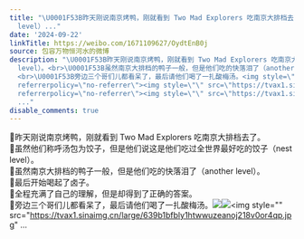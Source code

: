 ```yaml
---
title: "\U0001F53B昨天刚说南京烤鸭，刚就看到 Two Mad Explorers 吃南京大排档去了。\U0001F53B虽然他们称呼汤包为饺子，但是他们说这是他们吃过全世界最好吃的饺子（nest
  level）..."
date: '2024-09-22'
linkTitle: https://weibo.com/1671109627/OydtEnB0j
source: 包容万物恒河水的微博
description: "\U0001F53B昨天刚说南京烤鸭，刚就看到 Two Mad Explorers 吃南京大排档去了。<br>\U0001F53B虽然他们称呼汤包为饺子，但是他们说这是他们吃过全世界最好吃的饺子（nest
  level）。<br>\U0001F53B虽然南京大排档的鸭子一般，但是他们吃的快落泪了（another level）。<br>\U0001F53B最后开始喝起了卤子。<br>\U0001F53B全程充满了自己的理解，但是却得到了正确的答案。
  <br>\U0001F53B旁边三个哥们儿都看呆了，最后请他们喝了一扎酸梅汤。<img style=\"\" src=\"https://tvax1.sinaimg.cn/large/639b1bfbly1htwwq8md53j20dl07qgqp.jpg\"
  referrerpolicy=\"no-referrer\"><img style=\"\" src=\"https://tvax1.sinaimg.cn/large/639b1bfbly1htwwsg67a0j20rf0n8dtu.jpg\"
  referrerpolicy=\"no-referrer\"><img style=\"\" src=\"https://tvax1.sinaimg.cn/large/639b1bfbly1htwwuzeanoj218v0or4qp.jpg\"
  ..."
disable_comments: true
---
```

🔻昨天刚说南京烤鸭，刚就看到 Two Mad Explorers 吃南京大排档去了。<br>🔻虽然他们称呼汤包为饺子，但是他们说这是他们吃过全世界最好吃的饺子（nest level）。<br>🔻虽然南京大排档的鸭子一般，但是他们吃的快落泪了（another level）。<br>🔻最后开始喝起了卤子。<br>🔻全程充满了自己的理解，但是却得到了正确的答案。 <br>🔻旁边三个哥们儿都看呆了，最后请他们喝了一扎酸梅汤。<img style="" src="https://tvax1.sinaimg.cn/large/639b1bfbly1htwwq8md53j20dl07qgqp.jpg" referrerpolicy="no-referrer"><img style="" src="https://tvax1.sinaimg.cn/large/639b1bfbly1htwwsg67a0j20rf0n8dtu.jpg" referrerpolicy="no-referrer"><img style="" src="https://tvax1.sinaimg.cn/large/639b1bfbly1htwwuzeanoj218v0or4qp.jpg" ...